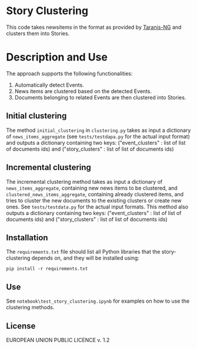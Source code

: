 # Story Clustering

This code takes newsitems in the format as provided by [Taranis-NG](https://github) and clusters them into Stories.


# Description and Use

The approach supports the following functionalities:
1) Automatically detect Events.
2) News items are clustered based on the detected Events.
3) Documents belonging to related Events are then clustered into Stories.

## Initial clustering

The method `initial_clustering` in `clustering.py` takes as input a dictionary of `news_items_aggregate` (see `tests/testdapa.py` for the actual input format) and outputs a dictionary containing two keys:
("event_clusters" : list of list of documents ids) and 
("story_clusters" : list of list of documents ids) 

## Incremental clustering
The incremental clustering method takes as input a dictionary of `news_items_aggregate`, containing new news items to be clustered, and `clustered_news_items_aggregate`, containing already clustered items, and tries to cluster the new documents to the existing clusters or create new ones. See `tests/testdata.py` for the actual input formats. This method also 
outputs a dictionary containing two keys:
("event_clusters" : list of list of documents ids) and 
("story_clusters" : list of list of documents ids) 

## Installation
The `requirements.txt` file should list all Python libraries that the story-clustering
depends on, and they will be installed using:

```
pip install -r requirements.txt
```


## Use
See `notebook\test_story_clustering.ipynb` for examples on how to use the clustering methods.



## License
EUROPEAN UNION PUBLIC LICENCE v. 1.2



